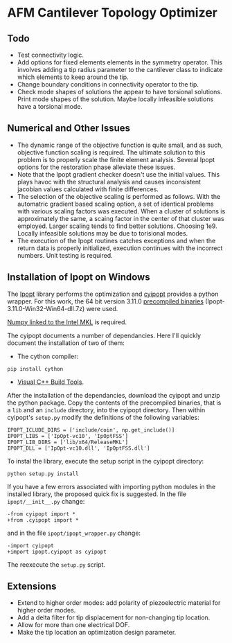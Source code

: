 # AFM Cantilever Topology Optimizer

## Todo

* Test connectivity logic.
* Add options for fixed elements elements in the symmetry operator. This 
    involves adding a tip radius parameter to the cantilever class to indicate 
    which elements to keep around the tip.
* Change boundary conditions in connectivity operator to the tip.
* Check mode shapes of solutions the appear to have torsional solutions. Print 
    mode shapes of the solution. Maybe locally infeasible solutions have a 
    torsional mode.
    

## Numerical and Other Issues

* The dynamic range of the objective function is quite small, and as such, 
    objective function scaling is required. The ultimate solution to this 
    problem is to properly scale the finite element analysis. Several Ipopt 
    options for the restoration phase alleviate these issues.
* Note that the Ipopt gradient checker doesn't use the initial values. This 
    plays havoc with the structural analysis and causes inconsistent jacobian 
    values calculated with finite differences.
* The selection of the objective scaling is performed as follows. With the 
    automatric gradient based scaling option, a set of identical problems with 
    various scaling factors was executed. When a cluster of solutions is 
    approximately the same, a scaing factor in the center of that cluster was 
    employed. Larger scaling tends to find better solutions. Choosing 1e9. 
    Locally infeasible solutions may be due to torisional modes.
* The execution of the Ipopt routines catches exceptions and when the return 
    data is properly initialized, execution continues with the incorrect 
    numbers. Unit testing is required.


## Installation of Ipopt on Windows

The [Ipopt](https://projects.coin-or.org/Ipopt) library performs the 
optimization and 
[cyipopt](https://github.com/matthias-k/cyipopt) provides a python wrapper. 
For this work, the 64 bit version 3.11.0 
[precompiled binaries](https://www.coin-or.org/download/binary/Ipopt) 
(Ipopt-3.11.0-Win32-Win64-dll.7z) were used.

[Numpy linked to the Intel MKL](https://www.lfd.uci.edu/~gohlke/pythonlibs/#numpy) 
is required.

The cyipopt documents a number of dependancies. Here I'll quickly document the 
installation of two of them:

* The cython compiler: 

```
pip install cython
```

* [Visual C++ Build Tools](https://visualstudio.microsoft.com/visual-cpp-build-tools/).


After the installation of the dependancies, download the cyipopt and unzip the 
python package. Copy the contents of the precompiled binaries, that is a `lib` 
and an `include` directory, into the cyipopt directory. Then within 
cyipopt's `setup.py` modify the definitions of the following variables:

```
IPOPT_ICLUDE_DIRS = ['include/coin', np.get_include()]
IPOPT_LIBS = ['IpOpt-vc10', 'IpOptFSS']
IPOPT_LIB_DIRS = ['lib/x64/ReleaseMKL']
IPOPT_DLL = ['IpOpt-vc10.dll', 'IpOptFSS.dll']
```

To instal the library, execute the setup script in the cyipopt directory:

```
python setup.py install
```

If you have a few errors associated with importing python modules in the 
installed library, the proposed quick fix is suggested. In the file 
`ipopt/__init__.py` change:

```
-from cyipopt import *
+from .cyipopt import *
```

and in the file `ipopt/ipopt_wrapper.py` change:

```
-import cyipopt
+import ipopt.cyipopt as cyipopt
```

The reexecute the `setup.py` script.


## Extensions

* Extend to higher order modes: add polarity of piezoelectric material for 
    higher order modes.
* Add a delta filter for tip displacement for non-changing tip location.
* Allow for more than one electrical DOF.
* Make the tip location an optimization design parameter.
